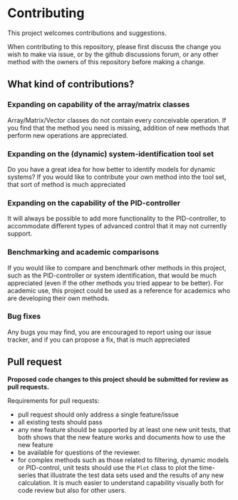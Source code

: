 # Contributing

This project welcomes contributions and suggestions. 

When contributing to this repository, please first discuss the change you wish to make via issue, or by the github discussions forum,
or any other method with the owners of this repository before making a change.

## What kind of contributions?

### Expanding on capability of the array/matrix classes

Array/Matrix/Vector classes do not contain every conceivable operation. If you find that the method you need is missing, addition of new methods that perform new operations 
are appreciated.

### Expanding on the (dynamic) system-identification tool set 

Do you have a great idea for how better to identify models for dynamic systems? If you would like to contribute your own method into the tool set, that sort of method is much
appreciated

### Expanding on the capability of the PID-controller 

It will always be possible to add more functionality to the PID-controller, to accommodate different types of advanced control that it may not currently support.

### Benchmarking and academic comparisons

If you would like to compare and benchmark other methods in this project, such as the PID-controller or system identification, 
 that would be much appreciated (even if the other methods you tried appear to be better). For academic use, this project could be used as a reference
 for academics who are developing their own methods. 

### Bug fixes

Any bugs you may find, you are encouraged to report using our issue tracker, and if you can propose a fix, that is much appreciated


## Pull request

**Proposed code changes to this project should be submitted for review as pull requests.**

Requirements for pull requests:
- pull request should only address a single feature/issue
- all existing tests should pass
- any new feature should be supported by at least one new unit tests, that both shows that the new feature works and documents how to use the new feature
- be available for questions of the reviewer.
- for complex methods such as those related to filtering, dynamic models or PID-control, unit tests should use the ``Plot`` class to plot the time-series that illustrate
the test data sets used and the results of any new calculation. It is much easier to understand capability visually both for code review but also for other users.

